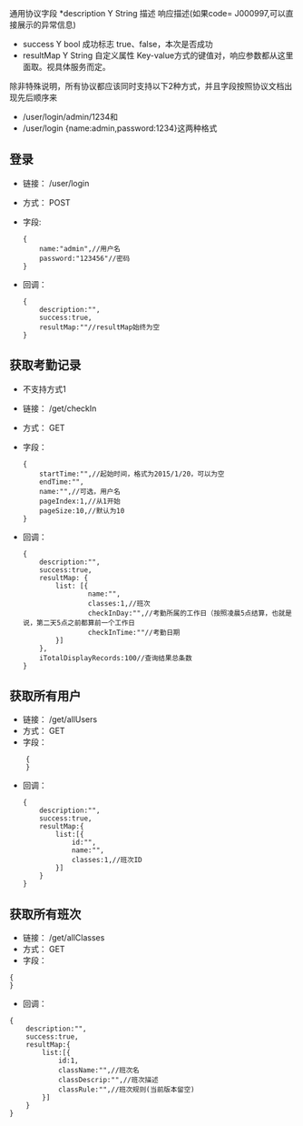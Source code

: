通用协议字段
*description	Y	String	描述	响应描述(如果code= J000997,可以直接展示的异常信息)
* success	Y	bool	成功标志	true、false，本次是否成功
* resultMap	Y	String	自定义属性	Key-value方式的键值对，响应参数都从这里面取。视具体服务而定。

除非特殊说明，所有协议都应该同时支持以下2种方式，并且字段按照协议文档出现先后顺序来
* /user/login/admin/1234和
* /user/login {name:admin,password:1234}这两种格式

## 登录
* 链接： /user/login
* 方式： POST
* 字段: 
    ```
    {
        name:"admin",//用户名
        password:"123456"//密码
    }
    ```
    
* 回调：
    ```
    {
        description:"",
        success:true,
        resultMap:""//resultMap始终为空
    }
    ```
    
## 获取考勤记录
* 不支持方式1
* 链接： /get/checkIn
* 方式： GET
* 字段：
    ```
    {
        startTime:"",//起始时间，格式为2015/1/20，可以为空
        endTime:"",
        name:"",//可选，用户名
        pageIndex:1,//从1开始
        pageSize:10,//默认为10
    }
    ```
    
* 回调：
    ```
    {
        description:"",
        success:true,
        resultMap: {
            list: [{
                    name:"",
                    classes:1,//班次
                    checkInDay:"",//考勤所属的工作日（按照凌晨5点结算，也就是说，第二天5点之前都算前一个工作日
                    checkInTime:""//考勤日期 
            }]
        },
        iTotalDisplayRecords:100//查询结果总条数
    }
    ```
    
## 获取所有用户
* 链接： /get/allUsers
* 方式： GET
* 字段：
```
    {    
    }
```
* 回调：
    ```
    {
        description:"",
        success:true,
        resultMap:{
            list:[{
                id:"",
                name:"",
                classes:1,//班次ID
            }]
        }
    }
    ```

## 获取所有班次
* 链接： /get/allClasses
* 方式： GET
* 字段：
```
{
}
```
* 回调：
```
{
    description:"",
    success:true,
    resultMap:{
        list:[{
            id:1,
            className:"",//班次名
            classDescrip:"",//班次描述
            classRule:"",//班次规则(当前版本留空)
        }]
    }
}
```


